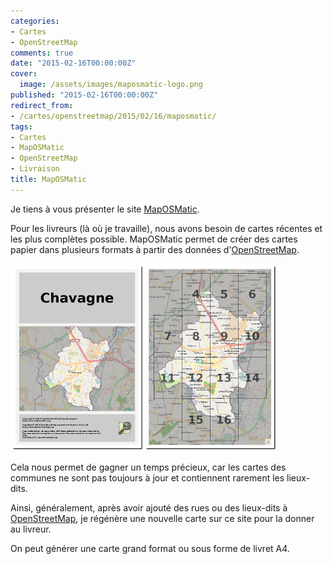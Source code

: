 ```yaml
---
categories:
- Cartes
- OpenStreetMap
comments: true
date: "2015-02-16T00:00:00Z"
cover:
  image: /assets/images/maposmatic-logo.png
published: "2015-02-16T00:00:00Z"
redirect_from:
- /cartes/openstreetmap/2015/02/16/maposmatic/
tags:
- Cartes
- MapOSMatic
- OpenStreetMap
- Livraison
title: MapOSMatic
---
```


Je tiens à vous présenter le site [MapOSMatic](https://maposmatic.org).

Pour les livreurs (là où je travaille), nous avons besoin de cartes récentes et les
plus complètes possible.
MapOSMatic permet de créer des cartes papier dans plusieurs formats à partir des données
d'[OpenStreetMap][2d697c51].

<!--more-->

![MapOSMatic sample](/assets/images/maposmatic-logo.png)

Cela nous permet de gagner un temps précieux, car les cartes des communes ne sont pas toujours
à jour et contiennent rarement les lieux-dits.

Ainsi, généralement, après avoir ajouté des rues ou des lieux-dits à [OpenStreetMap][2d697c51],
je régénère une nouvelle carte sur ce site pour la donner au livreur.

On peut générer une carte grand format ou sous forme de livret A4.

[2d697c51]: /tags.html#OpenStreetMap-ref "OpenStreetMap"